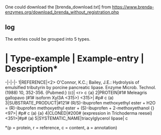 One could download the [brenda_download.txt] from https://www.brenda-enzymes.org/download_brenda_without_registration.php

## log
The entries could be grouped into 5 types.
# | Type-example | Example-entry | Description*
-|-|-|-
1|REFERENCE|<2> O'Connor, K.C.; Bailey, J.E.: Hydrolysis of emulsified tributyrin by porcine pancreatic lipase. Enzyme Microb. Technol. (1988) 10, 352-356. {Pubmed:} (c)| \<r\> c {a}
2|PROTEIN|#1# Meleagris gallopavo   (#1# isoform Xyl3A <315>) <315>| #p# c (a)
3|SUBSTRATE_PRODUCT|#121# (R/S)-ibuprofen methoxyethyl ester + H2O = (R)-ibuprofen methoxyethyl ester + (S)-ibuprofen + 2-methoxyethanol {} <97>| #p# c (a) {a} <r>
4|CLONED|#200# (expression in Trichoderma reesei) <351>|#p# (a) <r>
5|SYSTEMATIC_NAME|triacylglycerol lipase| c

*(p = protein, r = reference, c = content, a = annotation)
